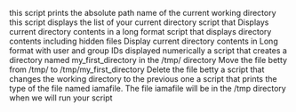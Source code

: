 this script prints the absolute path name of the current working directory
this script displays the list of your current directory
script that Displays current directory contents in a long format
script that displays directory contents including hidden files
Display current directory contents in Long format with user and group IDs displayed numerically
a script that creates a directory named my_first_directory in the /tmp/ directory
Move the file betty from /tmp/ to /tmp/my_first_directory
Delete the file betty
a script that changes the working directory to the previous one
 a script that prints the type of the file named iamafile. The file iamafile will be in the /tmp directory when we will run your script
